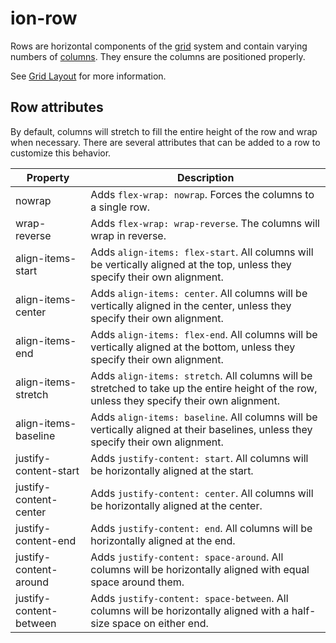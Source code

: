 # ion-row

Rows are horizontal components of the [grid](../grid) system and contain varying numbers of
[columns](../col). They ensure the columns are positioned properly.

See [Grid Layout](/docs/layout/grid) for more information.


## Row attributes

By default, columns will stretch to fill the entire height of the row and wrap when necessary.
There are several attributes that can be added to a row to customize this behavior.

| Property                    | Description                                                                                                                                      |
|-----------------------------|--------------------------------------------------------------------------------------------------------------------------------------------------|
| nowrap                      | Adds `flex-wrap: nowrap`. Forces the columns to a single row.                                                                                    |
| wrap-reverse                | Adds `flex-wrap: wrap-reverse`. The columns will wrap in reverse.                                                                                |
| align-items-start           | Adds `align-items: flex-start`. All columns will be vertically aligned at the top, unless they specify their own alignment.                      |
| align-items-center          | Adds `align-items: center`. All columns will be vertically aligned in the center, unless they specify their own alignment.                       |
| align-items-end             | Adds `align-items: flex-end`. All columns will be vertically aligned at the bottom, unless they specify their own alignment.                     |
| align-items-stretch         | Adds `align-items: stretch`. All columns will be stretched to take up the entire height of the row, unless they specify their own alignment.     |
| align-items-baseline        | Adds `align-items: baseline`. All columns will be vertically aligned at their baselines, unless they specify their own alignment.                |
| justify-content-start       | Adds `justify-content: start`. All columns will be horizontally aligned at the start.                                                            |
| justify-content-center      | Adds `justify-content: center`. All columns will be horizontally aligned at the center.                                                          |
| justify-content-end         | Adds `justify-content: end`. All columns will be horizontally aligned at the end.                                                                |
| justify-content-around      | Adds `justify-content: space-around`. All columns will be horizontally aligned with equal space around them.                                     |
| justify-content-between     | Adds `justify-content: space-between`. All columns will be horizontally aligned with a half-size space on either end.                            |

